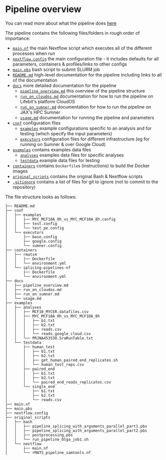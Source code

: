 # Pipeline overview

You can read more about what the pipeline does [here](../README.md#introduction)

The pipeline contains the following files/folders in rough order of importance:

- [`main.nf`](../main.nf) the main Nextflow script which executes all of the different processes when run
- [`nextflow.config`](../nextflow.config) the main configuration file - it includes defaults for all parameters, containers & profiles/links to other configs
- [`main.pbs`](../main.pbs) bash script to submit SLURM job
- [`README.md`](../README.md) high-level documentation for the pipeline including links to all of the documentation
- [`docs`](../docs) more detailed documentation for the pipeline
    - [`pipeline_overview.md`](pipeline_overview.md) this overview of the pipeline structure
    - [`run_on_cloudos.md`](run_on_cloudos.md) documentation for how to run the pipeline on Lifebit's platform CloudOS
    - [`run_on_sumner.md`](run_on_sumner.md) documentation for how to run the pipeline on JAX's HPC Sumner
    - [`usage.md`](usage.md) documentation for running the pipeline and parameters
- [`conf`](../conf) configuration files
    - [`examples`](../conf/examples) example configurations specific to an analysis and for testing (which specify the input parameters)
    - [`executors`](../conf/executors) configuration files for different infrastructure (eg for running on Sumner & over Google Cloud)
- [`examples`](../examples) contains examples data files
    - [`analyses`](../examples/analyses) examples data files for specific analyses
    - [`testdata`](../examples/testdata) example data files for testing
- [`containers`](../containers) contains `Dockerfile`s (instructions) to build the Docker images
- [`original_scripts`](../original_scripts) contains the original Bash & Nextflow scripts
- [`.gitignore`](../.gitignore) contains a list of files for git to ignore (not to commit to the repository)


The file structure looks as follows:
```
├── README.md
├── conf
│   ├── examples
│   │   ├── MYC_MCF10A_0h_vs_MYC_MCF10A_8h.config
│   │   ├── test.config
│   │   └── test_pe.config
│   └── executors
│       ├── base.config
│       ├── google.config
│       └── sumner.config
├── containers
│   ├── rmats4
│   │   ├── Dockerfile
│   │   └── environment.yml
│   └── splicing-pipelines-nf
│       ├── Dockerfile
│       └── environment.yml
├── docs
│   ├── pipeline_overview.md
│   ├── run_on_cloudos.md
│   ├── run_on_sumner.md
│   └── usage.md
├── examples
│   ├── analyses
│   │   ├── MCF10_MYCER.datafiles.csv
│   │   ├── MYC_MCF10A_0h_vs_MYC_MCF10A_8h
│   │   │   ├── b1.txt
│   │   │   ├── b2.txt
│   │   │   ├── reads.csv
│   │   │   └── reads_google_cloud.csv
│   │   └── PRJNA453538.SraRunTable.txt
│   └── testdata
│       ├── human_test
│       │   ├── b1.txt
│       │   ├── b2.txt
│       │   ├── get_human_paired_end_replicates.sh
│       │   └── human_test_reps.csv
│       ├── paired_end
│       │   ├── b1.txt
│       │   ├── b2.txt
│       │   └── paired_end_reads_replicates.csv
│       └── single_end
│           ├── b1.txt
│           ├── b2.txt
│           └── reads.csv
├── main.nf
├── main.pbs
├── nextflow.config
├── original_scripts
│   ├── bash
│   │   ├── pipeline_splicing_with_arguments_parallel_part1.pbs
│   │   ├── pipeline_splicing_with_arguments_parallel_part2.pbs
│   │   ├── postprocessing.pbs
│   │   └── run_pipeline_Olga_job1.sh
│   └── nextflow
│       ├── main.nf
│       └── rMATS_pipeline_samtools.nf
```